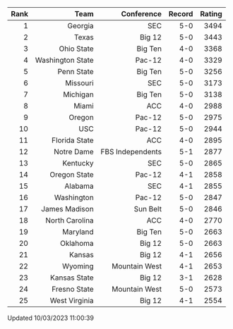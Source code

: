 | Rank  | Team                 | Conference           | Record   | Rating |
| ---:  | ---:                 | ---:                 | ---:     | ---:   |
| 1     | Georgia              | SEC                  | 5-0      | 3494   |
| 2     | Texas                | Big 12               | 5-0      | 3443   |
| 3     | Ohio State           | Big Ten              | 4-0      | 3368   |
| 4     | Washington State     | Pac-12               | 4-0      | 3329   |
| 5     | Penn State           | Big Ten              | 5-0      | 3256   |
| 6     | Missouri             | SEC                  | 5-0      | 3173   |
| 7     | Michigan             | Big Ten              | 5-0      | 3138   |
| 8     | Miami                | ACC                  | 4-0      | 2988   |
| 9     | Oregon               | Pac-12               | 5-0      | 2975   |
| 10    | USC                  | Pac-12               | 5-0      | 2944   |
| 11    | Florida State        | ACC                  | 4-0      | 2895   |
| 12    | Notre Dame           | FBS Independents     | 5-1      | 2877   |
| 13    | Kentucky             | SEC                  | 5-0      | 2865   |
| 14    | Oregon State         | Pac-12               | 4-1      | 2858   |
| 15    | Alabama              | SEC                  | 4-1      | 2855   |
| 16    | Washington           | Pac-12               | 5-0      | 2847   |
| 17    | James Madison        | Sun Belt             | 5-0      | 2846   |
| 18    | North Carolina       | ACC                  | 4-0      | 2770   |
| 19    | Maryland             | Big Ten              | 5-0      | 2663   |
| 20    | Oklahoma             | Big 12               | 5-0      | 2663   |
| 21    | Kansas               | Big 12               | 4-1      | 2656   |
| 22    | Wyoming              | Mountain West        | 4-1      | 2653   |
| 23    | Kansas State         | Big 12               | 3-1      | 2628   |
| 24    | Fresno State         | Mountain West        | 5-0      | 2573   |
| 25    | West Virginia        | Big 12               | 4-1      | 2554   |

Updated 10/03/2023 11:00:39
